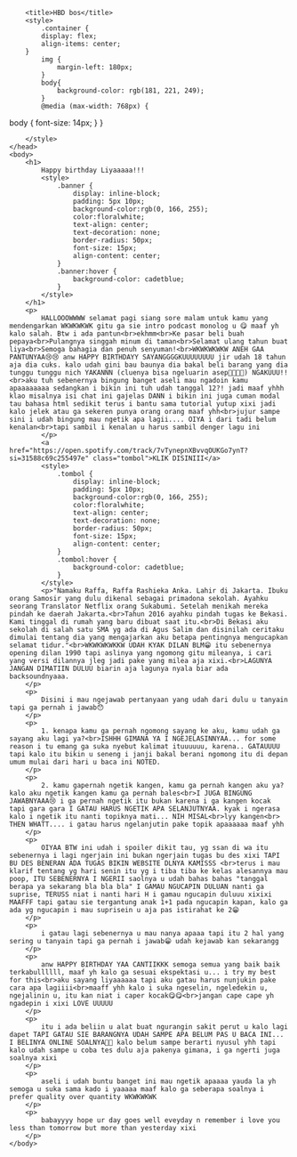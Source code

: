 <html>
    <head>
        <meta charset="UTF-8"/>
        <meta name="viewport" content="width=device-width, initial scale=1.0"/>
        <meta http-equiv="X-UA-Compatible" content="ie=edge"/>
        
        <title>HBD bos</title>
        <style>
            .container {
            display: flex;
            align-items: center;
        }
            img {
                margin-left: 180px;
            }
            body{
                background-color: rgb(181, 221, 249);
            }
            @media (max-width: 768px) {
  body {
    font-size: 14px;
  }
}

        </style>
    </head>
    <body>
        <h1>
            Happy birthday Liyaaaaa!!!
            <style>
                .banner {
                    display: inline-block;
                    padding: 5px 10px;
                    background-color:rgb(0, 166, 255);
                    color:floralwhite;
                    text-align: center;
                    text-decoration: none;
                    border-radius: 50px;
                    font-size: 15px;
                    align-content: center;
                }
                .banner:hover {
                    background-color: cadetblue;
                }
            </style>
        </h1>
        <p>
            HALLOOOWWWW selamat pagi siang sore malam untuk kamu yang mendengarkan WKWKWKWK gitu ga sie intro podcast monolog u 😋 maaf yh kalo salah. Btw i ada pantun<br>ekhmm<br>Ke pasar beli buah pepaya<br>Pulangnya singgah minum di taman<br>Selamat ulang tahun buat liya<br>Semoga bahagia dan penuh senyuman!<br>WKWKWKWKW ANEH GAA PANTUNYAA😢😢 anw HAPPY BIRTHDAYY SAYANGGGGKUUUUUUUU jir udah 18 tahun aja dia cuks. kalo udah gini bau baunya dia bakal beli barang yang dia tunggu tunggu nich YAKANNN (cluenya bisa ngeluarin asep😮‍💨😮‍💨) NGAKUUU!!<br>aku tuh sebenernya bingung banget aseli mau ngadoin kamu apaaaaaaaa sedangkan i bikin ini tuh udah tanggal 12?! jadi maaf yhhh klao misalnya isi chat ini gajelas DANN i bikin ini juga cuman modal tau bahasa html sedikit terus i bantu sama tutorial yutup xixi jadi kalo jelek atau ga sekeren punya orang orang maaf yhh<br>jujur sampe sini i udah bingung mau ngetik apa lagii.... OIYA i dari tadi belum kenalan<br>tapi sambil i kenalan u harus sambil denger lagu ini
            </p>
            <a href="https://open.spotify.com/track/7vTynepnXBvvqOUKGo7ynT?si=31588c69c255497e" class="tombol">KLIK DISINIII</a>
            <style>
                .tombol {
                    display: inline-block;
                    padding: 5px 10px;
                    background-color:rgb(0, 166, 255);
                    color:floralwhite;
                    text-align: center;
                    text-decoration: none;
                    border-radius: 50px;
                    font-size: 15px;
                    align-content: center;
                }
                .tombol:hover {
                    background-color: cadetblue;
                }
            </style>
            <p>"Namaku Raffa, Raffa Rashieka Anka. Lahir di Jakarta. Ibuku orang Samosir yang dulu dikenal sebagai primadona sekolah. Ayahku seorang Translator Netflix orang Sukabumi. Setelah menikah mereka pindah ke daerah Jakarta.<br>Tahun 2016 ayahku pindah tugas ke Bekasi. Kami tinggal di rumah yang baru dibuat saat itu.<br>Di Bekasi aku sekolah di salah satu SMA yg ada di Agus Salim dan disinilah ceritaku dimulai tentang dia yang mengajarkan aku betapa pentingnya mengucapkan selamat tidur."<br>WKWKWKWKKW UDAH KYAK DILAN BLM😁 itu sebenernya opening dilan 1990 tapi aslinya yang ngomong gitu mileanya, i cari yang versi dilannya jleg jadi pake yang milea aja xixi.<br>LAGUNYA JANGAN DIMATIIN DULUU biarin aja lagunya nyala biar ada backsoundnyaaa.
        </p>
        <p>
            Disini i mau ngejawab pertanyaan yang udah dari dulu u tanyain tapi ga pernah i jawab😯
        </p>
        <p>
            1. kenapa kamu ga pernah ngomong sayang ke aku, kamu udah ga sayang aku lagi ya?<br>ISHHH GIMANA YA I NGEJELASINNYAA... for some reason i tu emang ga suka nyebut kalimat ituuuuuu, karena.. GATAUUUU tapi kalo itu bikin u seneng i janji bakal berani ngomong itu di depan umum mulai dari hari u baca ini NOTED.
        </p>
        <p>
            2. kamu gapernah ngetik kangen, kamu ga pernah kangen aku ya? kalo aku ngetik kangen kamu ga pernah bales<br>I JUGA BINGUNG JAWABNYAAA😢 i ga pernah ngetik itu bukan karena i ga kangen kocak tapi gara gara I GATAU HARUS NGETIK APA SELANJUTNYAA. kyak i ngerasa kalo i ngetik itu nanti topiknya mati... NIH MISAL<br>lyy kangen<br> THEN WHATT.... i gatau harus ngelanjutin pake topik apaaaaaa maaf yhh
        </p>
        <p>
            OIYAA BTW ini udah i spoiler dikit tau, yg ssan di wa itu sebenernya i lagi ngerjain ini bukan ngerjain tugas bu des xixi TAPI BU DES BENERAN ADA TUGAS BIKIN WEBSITE DLNYA KAMISSS <br>terus i mau klarif tentang yg hari senin itu yg i tiba tiba ke kelas alesannya mau poop, ITU SEBENERNYA I NGERII saolnya u udah bahas bahas "tanggal berapa ya sekarang bla bla bla" I GAMAU NGUCAPIN DULUAN nanti ga suprise, TERUSS niat i nanti hari H i gamau ngucapin duluuu xixixi MAAFFF tapi gatau sie tergantung anak 1+1 pada ngucapin kapan, kalo ga ada yg ngucapin i mau suprisein u aja pas istirahat ke 2😁
        </p>
        <p>
            i gatau lagi sebenernya u mau nanya apaaa tapi itu 2 hal yang sering u tanyain tapi ga pernah i jawab😁 udah kejawab kan sekarangg
        </p>
        <p>
            anw HAPPY BIRTHDAY YAA CANTIIKKK semoga semua yang baik baik terkabullllll, maaf yh kalo ga sesuai ekspektasi u... i try my best for this<br>aku sayang liyaaaaaa tapi aku gatau harus nunjukin pake cara apa lagiiii<br>maaff yhh kalo i suka ngeselin, ngeledekin u, ngejalinin u, itu kan niat i caper kocak😋😋<br>jangan cape cape yh ngadepin i xixi LOVE UUUUU
        </p>
        <p>
            itu i ada beliin u alat buat ngurangin sakit perut u kalo lagi dapet TAPI GATAU SIE BARANGNYA UDAH SAMPE APA BELUM PAS U BACA INI... I BELINYA ONLINE SOALNYA🙏🏻 kalo belum sampe berarti nyusul yhh tapi kalo udah sampe u coba tes dulu aja pakenya gimana, i ga ngerti juga soalnya xixi
        </p>
        <p>
            aseli i udah buntu banget ini mau ngetik apaaaa yauda la yh semoga u suka sama kado i yaaaaa maaf kalo ga seberapa soalnya i prefer quality over quantity WKWKWKWK
        </p>
        <p>
            babayyyy hope ur day goes well eveyday n remember i love you less than tomorrow but more than yesterday xixi
        </p>
    </body>
</html>
